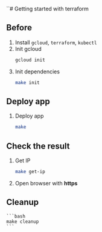 ``# Getting started with terraform

## Before
1. Install `gcloud`, `terraform`, `kubectl`
1. Init gcloud
    ```bash
    gcloud init
    ```
1. Init dependencies
    ```bash
    make init
    ```


## Deploy app
1. Deploy app
    ```bash
    make
    ```

## Check the result
1. Get IP
    ```bash
    make get-ip
    ```

1. Open browser with **https**

## Cleanup
    ```bash
    make cleanup
    ```
